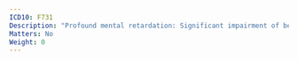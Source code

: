 ```yaml
---
ICD10: F731
Description: "Profound mental retardation: Significant impairment of behaviour requiring attention or treatment"
Matters: No
Weight: 0
---
```



